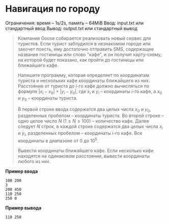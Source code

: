 # Навигация по городу

Ограничения: время – 1s/2s, память – 64MiB Ввод: input.txt или стандартный ввод Вывод: output.txt или стандартный вывод

> Компания Goose собирается реализовать новый сервис для туристов. Если турист заблудился в незнакомом городе или захочет поесть, ему достаточно отправить SMS, содержащее название гостиницы или слово "кафе", и он получит карту-схему, на которой будет показано, как пройти до гостиницы или ближайшего кафе.
>
> Напишите программу, которая определяет по координатам туриста и нескольких кафе координаты ближайшего из них. Расстояние от туриста до $i$-го кафе должно вычисляться по формуле $|x_i − x_0| + |y_i − y_0|$, где $x_i$ и $y_i$ – координаты $i$-го кафе, а $x_0$ и $y_0$ – координаты туриста.
>
> В первой строке ввода содержатся два целых числа $x_0$ и $y_0$, разделенных пробелом – координаты туриста. Во второй строке – одно целое число $N$ $(1 ≤ N ≤ 100)$ – количество кафе. Далее следует $N$ строк, в каждой строке содержатся два целых числа $x_i$ и $y_i$, разделенных пробелом – координаты $i$-го кафе. Все координаты в диапазоне от $0$ до $10^5$.
>
> Вывести координаты ближайшего кафе. Если несколько кафе находятся на одинаковом расстоянии, вывести координаты любого из них.

**Пример ввода**
```
100 200
3
200 450
110 250
250 0
```
**Пример вывода**
```
110 250
```

